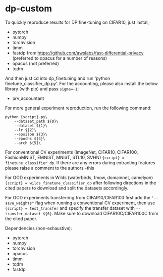 # dp-custom
To quickly reproduce results for DP fine-tuning on CIFAR10, just install;
  - pytorch
  - numpy
  - torchvision
  - timm
  - fastdp from https://github.com/awslabs/fast-differential-privacy (preferred to opacus for a number of reasons)
  - opacus (not preferred)
  - tqdm

And then just cd into dp_finetuning and run 'python finetune_classifier_dp.py'. For the accounting, please also install the below library (with pip) and pass `sigma=-1`;

  - prv_accountant

For more general experiment reproduction, run the following command:

```
python {script}.py\
    --dataset_path ${0}\
    --dataset ${1}\
    --lr ${2}\
    --epsilon ${3}\
    --epochs ${4}\
    --arch ${5}\
```

For conventional CV experiments (ImageNet, CIFAR10, CIFAR100, FashionMNIST, EMNIST, MNIST, STL10, SVHN) `{script} = finetune_classifier_dp`. If there are any errors during extracting features please raise a comment to the authors -this 

For OOD experiments in Wilds (waterbirds, fmow, domainnet, camelyon) `{script} = wilds_finetune_classifier_dp` after following directions in the cited papers to download and split the datasets accordingly.

For OOD experiments transferring from CIFAR10/CIFAR100 first add the `"--save_weights"` flag when running a conventional CV experiment, then use `{script} = test_transfer` and specify the transfer dataset with `--transfer_dataset ${6}`. Make sure to download CIFAR10C/CIFAR100C from the cited paper.

Dependencies (non-exhaustive):
  - pytorch
  - numpy
  - torchvision
  - opacus
  - timm
  - tqdm
  - fastdp
